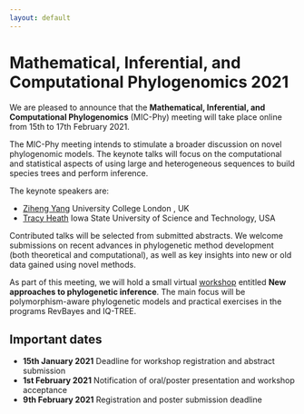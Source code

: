 ```yaml
---
layout: default
---
```

# Mathematical, Inferential, and Computational Phylogenomics 2021

We are pleased to announce that the **Mathematical, Inferential, and Computational Phylogenomics** (MIC-Phy) meeting will take place online from 15th to 17th February 2021.

The MIC-Phy meeting intends to stimulate a broader discussion on novel phylogenomic models. The keynote talks will focus on the computational and statistical aspects of using large and heterogeneous sequences to build species trees and perform inference.

The keynote speakers are:<br/>
* [Ziheng Yang](http://abacus.gene.ucl.ac.uk/ziheng/cv.html) University College London
, UK
* [Tracy Heath](https://www.eeob.iastate.edu/people/tracy-heath) Iowa State University of Science and Technology, USA


Contributed talks will be selected from submitted abstracts. We welcome submissions on recent advances in phylogenetic method development (both theoretical and computational), as well as key insights into new or old data gained using novel methods.

As part of this meeting, we will hold a small virtual [workshop](workshop.md) entitled **New approaches to phylogenetic inference**. The main focus will be polymorphism-aware phylogenetic models and practical exercises in the programs RevBayes and IQ-TREE.


## Important dates

* **15th January 2021** Deadline for workshop registration and abstract submission
* **1st February 2021** Notification of oral/poster presentation and workshop acceptance
* **9th February 2021** Registration and poster submission deadline
